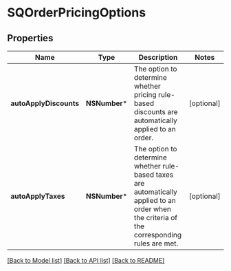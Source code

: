 # SQOrderPricingOptions

## Properties
Name | Type | Description | Notes
------------ | ------------- | ------------- | -------------
**autoApplyDiscounts** | **NSNumber*** | The option to determine whether pricing rule-based discounts are automatically applied to an order. | [optional] 
**autoApplyTaxes** | **NSNumber*** | The option to determine whether rule-based taxes are automatically applied to an order when the criteria of the corresponding rules are met. | [optional] 

[[Back to Model list]](../README.md#documentation-for-models) [[Back to API list]](../README.md#documentation-for-api-endpoints) [[Back to README]](../README.md)


